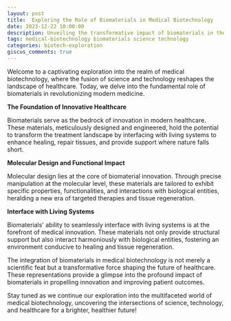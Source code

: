 ```yaml
---
layout: post
title:  Exploring the Role of Biomaterials in Medical Biotechnology
date: 2023-12-22 10:00:00
description: Unveiling the transformative impact of biomaterials in the realm of medical biotechnology.
tags: medical-biotechnology biomaterials science technology
categories: biotech-exploration
giscus_comments: true
---
```

Welcome to a captivating exploration into the realm of medical biotechnology, where the fusion of science and technology reshapes the landscape of healthcare. Today, we delve into the fundamental role of biomaterials in revolutionizing modern medicine.

**The Foundation of Innovative Healthcare**

<script type="text/tikz">
\begin{tikzpicture}[scale=1.5]
    % Rod of Asclepius
    \draw[ultra thick, green] (0,0) -- (0,2.5);
    \draw[ultra thick, green] (0,1) arc (180:0:0.5);
    \draw[ultra thick, green] (1,1) arc (0:-180:0.5);
    \fill[green] (0,0) circle (0.15);
    
    % Medical Cross
    \draw[ultra thick, red] (3,0) -- (3,2);
    \draw[ultra thick, red] (2.5,0.5) rectangle (3.5,1.5);
    \fill[red] (3,0) circle (0.15);
    \fill[red] (3,2) circle (0.15);
    
    % Heart Symbol
    \draw[ultra thick, magenta] (6,0) arc (180:0:0.75);
    \draw[ultra thick, magenta] (6,0) to[out=90,in=0] (6.75,1) to[out=180,in=90] (6,2) to[out=270,in=180] (5.25,1) to[out=0,in=270] (6,0);
    
    % Plus Symbol
    \draw[ultra thick, blue] (9,1) circle (0.6);
    \draw[ultra thick, blue] (8.4,1) -- (9.6,1);
    \draw[ultra thick, blue] (8.9,0.5) -- (8.9,1.5);
    
    % Star of Life Symbol
    \draw[ultra thick, orange] (12,0) -- (11.5,2);
    \draw[ultra thick, orange] (11.5,2) -- (12.5,1);
    \draw[ultra thick, orange] (12.5,1) -- (11,1);
    \draw[ultra thick, orange] (11,1) -- (12,0);
    \draw[ultra thick, orange] (11.75,0) -- (11.75,2);
    
    % Caption
    \node at (0,-0.5) {Rod of Asclepius};
    \node at (3,-0.5) {Medical Cross};
    \node at (6,-0.5) {Heart Symbol};
    \node at (9,-0.5) {Plus Symbol};
    \node at (12,-0.5) {Star of Life};
\end{tikzpicture}
</script>


Biomaterials serve as the bedrock of innovation in modern healthcare. These materials, meticulously designed and engineered, hold the potential to transform the treatment landscape by interfacing with living systems to enhance healing, repair tissues, and provide support where nature falls short.


**Molecular Design and Functional Impact**

<script type="text/tikz">
\begin{tikzpicture}[scale=0.5]
    % DNA Backbone
    \draw[ultra thick] (0,0) -- (15,0);
    \draw[ultra thick] (0,2) -- (15,2);
    \draw[ultra thick] (0,-2) -- (15,-2);
    
    % DNA Bases
    \foreach \x/\base in {1/A, 3/T, 5/C, 7/G, 9/G, 11/C, 13/T}{
        \node at (\x,0) {\base};
    }
    
    % Connecting lines for hydrogen bonds
    \draw[dashed] (1,0.1) -- (1,1.5);
    \draw[dashed] (3,0.1) -- (3,1.5);
    \draw[dashed] (5,0.1) -- (5,1.5);
    \draw[dashed] (7,0.1) -- (7,1.5);
    \draw[dashed] (9,0.1) -- (9,1.5);
    \draw[dashed] (11,0.1) -- (11,1.5);
    \draw[dashed] (13,0.1) -- (13,1.5);
    
    % Highlighting hydrogen bonds
    \foreach \x in {1,3,5,7,9,11,13}{
        \fill[blue] (\x,0.1) circle (0.1);
        \fill[blue] (\x,1.5) circle (0.1);
    }
    
    % DNA Helix
    \draw[ultra thick, red] (0,0) to[out=70,in=110] (15,0);
    \draw[ultra thick, red] (0,2) to[out=-70,in=-110] (15,2);
    \draw[ultra thick, red] (0,-2) to[out=70,in=110] (15,-2);
\end{tikzpicture}
</script>


Molecular design lies at the core of biomaterial innovation. Through precise manipulation at the molecular level, these materials are tailored to exhibit specific properties, functionalities, and interactions with biological entities, heralding a new era of targeted therapies and tissue regeneration.


**Interface with Living Systems**

<script type="text/tikz">
\begin{tikzpicture}
    % Visualizing the interface of biomaterials with living systems
    \foreach \x/\y/\c in {0/0/orange, 1/0.5/orange, 2/0/orange, 0/-0.2/orange, 1/0.3/orange, 2/-0.2/orange, 0/-0.4/orange, 1/0.1/orange, 2/-0.4/orange, 0/-0.6/orange, 1/-0.1/orange, 2/-0.6/orange, 0/-0.8/orange, 1/-0.3/orange, 2/-0.8/orange}{
        \fill[\c] (\x,\y) circle (0.05);
    }
    % Adding a label for clarity
    \node at (1, 1) {\textbf{Biomaterial Interface}};
    % Adding some connecting lines
    \draw[orange, ultra thick] (0,0) -- (1,0.5) -- (2,0);
    \draw[orange, ultra thick] (0,-0.2) -- (1,0.3) -- (2,-0.2);
    \draw[orange, ultra thick] (0,-0.4) -- (1,0.1) -- (2,-0.4);
    \draw[orange, ultra thick] (0,-0.6) -- (1,-0.1) -- (2,-0.6);
    \draw[orange, ultra thick] (0,-0.8) -- (1,-0.3) -- (2,-0.8);
\end{tikzpicture}
</script>



Biomaterials' ability to seamlessly interface with living systems is at the forefront of medical innovation. These materials not only provide structural support but also interact harmoniously with biological entities, fostering an environment conducive to healing and tissue regeneration.

The integration of biomaterials in medical biotechnology is not merely a scientific feat but a transformative force shaping the future of healthcare. These representations provide a glimpse into the profound impact of biomaterials in propelling innovation and improving patient outcomes.

Stay tuned as we continue our exploration into the multifaceted world of medical biotechnology, uncovering the intersections of science, technology, and healthcare for a brighter, healthier future!
